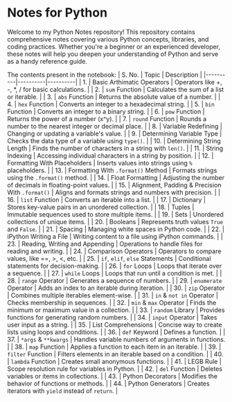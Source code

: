 # Notes for Python

Welcome to my Python Notes repository! This repository contains comprehensive notes covering various Python concepts, libraries, and coding practices. Whether you're a beginner or an experienced developer, these notes will help you deepen your understanding of Python and serve as a handy reference guide.

The contents present in the notebook:
  | S. No. | Topic | Description |
  |----------|----------|----------|
  | 1. | Basic Arthimatic Operators | Operators like +, -, *, / for basic calculations. |
  | 2. | `sum` Function | Calculates the sum of a list or iterable. |
  | 3. | `abs` Function | Returns the absolute value of a number. |
  | 4. | `hex` Function | Converts an integer to a hexadecimal string. |
  | 5. | `bin` Function | Converts an integer to a binary string. |
  | 6. | `pow` Function | Returns the power of a number (x^y). |
  | 7. | `round` Function | Rounds a number to the nearest integer or decimal place. |
  | 8. | Variable Redefining | Changing or updating a variable's value. |
  | 9. | Determining Variable Type | Checks the data type of a variable using `type()`. |
  | 10. | Determining String Length | Finds the number of characters in a string with `len()`. |
  | 11. | String Indexing | Accessing individual characters in a string by position. |
  | 12. | Formatting With Placeholders | Inserts values into strings using `%` placeholders. |
  | 13. | Formatting With `.format()` Method | Formats strings using the `.format()` method. |
  | 14. | Float Formatting | Adjusting the number of decimals in floating-point values. |
  | 15. | Alignment, Padding & Precision With `.format()` | Aligns and formats strings and numbers with precision. |
  | 16. | `list` Function | Converts an iterable into a list. |
  | 17. | Dictionary | Stores key-value pairs in an unordered collection. |
  | 18. | Tuples | Immutable sequences used to store multiple items. |
  | 19. | Sets | Unordered collections of unique items. |
  | 20. | Booleans | Represents truth values `True` and `False`. |
  | 21. | Spacing | Managing white spaces in Python code. |
  | 22. | iPython Writing a File | Writing content to a file using iPython commands. |
  | 23. | Reading, Writing and Appending | Operations to handle files for reading and writing. |
  | 24. | Comparison Operators | Operators to compare values, like ==, >, <, etc. |
  | 25. | `if`, `elif`, `else` Statements | Conditional statements for decision-making. |
  | 26. | `for` Loops | Loops that iterate over a sequence. |
  | 27. | `while` Loops | Loops that run until a condition is met. |
  | 28. | `range` Operator | Generates a sequence of numbers. |
  | 29. | `enumerate` Operator | Adds an index to an iterable during iteration. |
  | 30. | `zip` Operator | Combines multiple iterables element-wise. |
  | 31. | `in` & `not in` Operator | Checks membership in sequences. |
  | 32. | `min` & `max` Operator | Finds the minimum or maximum value in a collection. |
  | 33. | `random` Library | Provides functions for generating random numbers. |
  | 34. | `input` Operator | Takes user input as a string. |
  | 35. | List Comprehensions | Concise way to create lists using loops and conditions. |
  | 36. | `def` Keyword | Defines a function. |
  | 37. | `*args` & `**kwargs` | Handles variable numbers of arguments in functions. |
  | 38. | `map` Function | Applies a function to each item in an iterable. |
  | 39. | `filter` Function | Filters elements in an iterable based on a condition. |
  | 40. | `lambda` Function | Creates small anonymous functions. |
  | 41. | LEGB Rule | Scope resolution rule for variables in Python. |
  | 42. | `del` Function | Deletes variables or items in collections. |
  | 43. | Python Decorators | Modifies the behavior of functions or methods. |
  | 44. | Python Generators | Creates iterators with `yield` instead of `return`. |
